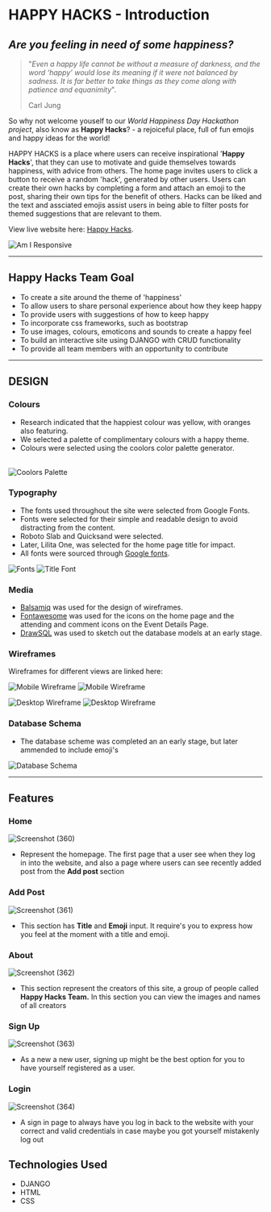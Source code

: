 # **HAPPY HACKS - Introduction**

## ***Are you feeling in need of some happiness?***

> "*Even a happy life cannot be without a measure of darkness, and the word ‘happy’ would lose its meaning if it were not balanced by sadness. It is far better to take things as they come along with patience and equanimity*".
> 
> Carl Jung

So why not welcome youself to our *World Happiness Day Hackathon project*, also know as **Happy Hacks**? - a rejoiceful place, full of fun emojis and happy ideas for the world!

HAPPY HACKS is a place where users can receive inspirational '**Happy Hacks**', that they can use to motivate and guide themselves towards happiness, with advice from others. The home page invites users to click a button to receive a random 'hack', generated by other users. Users can create their own hacks by completing a form and attach an emoji to the post, sharing their own tips for the benefit of others. Hacks can be liked and the text and assciated emojis assist users in being able to filter posts for themed suggestions that are relevant to them.

View live website here: [Happy Hacks](https://happiness-generator-c0a5ad8756d8.herokuapp.com/).

![Am I Responsive](/static/docs/responsive.jpg)

<hr>

## Happy Hacks Team Goal

- To create a site around the theme of 'happiness'
- To allow users to share personal experience about how they keep happy
- To provide users with suggestions of how to keep happy
- To incorporate css frameworks, such as bootstrap
- To use images, colours, emoticons and sounds to create a happy feel
- To build an interactive site using DJANGO with CRUD functionality
- To provide all team members with an opportunity to contribute

<hr>

## **DESIGN**

### **Colours**
- Research indicated that the happiest colour was yellow, with oranges also featuring.
- We selected a palette of complimentary colours with a happy theme.
- Colours were selected using the coolors color palette generator.<br><br>

![Coolors Palette](static/docs/palette.png)

### **Typography**
- The fonts used throughout the site were selected from Google Fonts.
- Fonts were selected for their simple and readable design to avoid distracting from the content.
- Roboto Slab and Quicksand were selected.
- Later, Lilita One, was selected for the home page title for impact.
- All fonts were sourced through [Google fonts](https://fonts.google.com/).

![Fonts](/static/docs/fonts.png)
![Title Font](/static/docs/lilitaonefont.jpg)

### **Media**
- [Balsamiq](https://balsamiq.com/) was used for the design of wireframes.
- [Fontawesome](https://fontawesome.com/) was used for the icons on the home page and the attending and comment icons on the Event Details Page.
- [DrawSQL](https://drawsql.app/) was used to sketch out the database models at an early stage.

### **Wireframes**
Wireframes for different views are linked here:

![Mobile Wireframe](/static/docs/mob-wireframe.jpg)
![Mobile Wireframe](/static/docs/mob-wireframe-2.jpg)

![Desktop Wireframe](/static/docs/desktop-wireframe.jpg)
![Desktop Wireframe](/static/docs/desktop-wireframe-2.jpg)

### **Database Schema**

- The database scheme was completed an an early stage, but later ammended to include emoji's

![Database Schema](/static/docs/dataschema1.jpg)

<hr>

## Features
### Home
   ![Screenshot (360)](https://github.com/Elvisthegreat/Rock-paper-scissors/assets/141064225/16920442-a8c4-41ea-93fa-849ee6afdf31)
   * Represent the homepage. The first page that a user see when they log in into the website, and also a page where users can see recently added post from the <strong> Add post </strong> section

### Add Post
   ![Screenshot (361)](https://github.com/Elvisthegreat/Rock-paper-scissors/assets/141064225/498d1dd0-00ec-4380-8acd-256c2517b232)
   * This section has <strong>Title</strong> and <strong>Emoji</strong> input. It require's you to express how you feel at the moment with a title and emoji.

### About
   ![Screenshot (362)](https://github.com/Elvisthegreat/Rock-paper-scissors/assets/141064225/c016a66f-f91c-4fc7-bd01-8e44db39b485)
   * This section represent the creators of this site, a group of people called <strong>Happy Hacks Team.</strong> In this section you can view the images and names of all creators

### Sign Up
   ![Screenshot (363)](https://github.com/Elvisthegreat/Rock-paper-scissors/assets/141064225/0ba991c0-ba21-49e5-bbd9-3f23dc1bbbb9)
   * As a new a new user, signing up might be the best option for you to have yourself registered as a user.

### Login
   ![Screenshot (364)](https://github.com/Elvisthegreat/Rock-paper-scissors/assets/141064225/d1ee28aa-5dfc-46bc-b156-1539e46ff3d1)
   * A sign in page to always have you log in back to the website with your correct and valid credentials in case maybe you got yourself mistakenly log out

## Technologies Used
   * DJANGO
   * HTML
   * CSS
